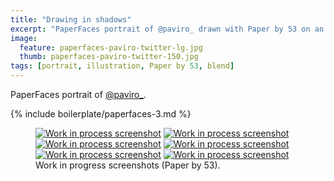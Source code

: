 ```yaml
---
title: "Drawing in shadows"
excerpt: "PaperFaces portrait of @paviro_ drawn with Paper by 53 on an iPad."
image: 
  feature: paperfaces-paviro-twitter-lg.jpg
  thumb: paperfaces-paviro-twitter-150.jpg
tags: [portrait, illustration, Paper by 53, blend]
---
```


PaperFaces portrait of <a href="http://twitter.com/paviro_">@paviro_</a>.

{% include boilerplate/paperfaces-3.md %}

<figure class="half">
	<a href="{{ site.url }}/assets/images/paperfaces-paviro-process-1-lg.jpg"><img src="{{ site.url }}/assets/images/paperfaces-paviro-process-1-600.jpg" alt="Work in process screenshot"></a>
	<a href="{{ site.url }}/assets/images/paperfaces-paviro-process-2-lg.jpg"><img src="{{ site.url }}/assets/images/paperfaces-paviro-process-2-600.jpg" alt="Work in process screenshot"></a>
	<a href="{{ site.url }}/assets/images/paperfaces-paviro-process-3-lg.jpg"><img src="{{ site.url }}/assets/images/paperfaces-paviro-process-3-600.jpg" alt="Work in process screenshot"></a>
	<a href="{{ site.url }}/assets/images/paperfaces-paviro-process-4-lg.jpg"><img src="{{ site.url }}/assets/images/paperfaces-paviro-process-4-600.jpg" alt="Work in process screenshot"></a>
	<a href="{{ site.url }}/assets/images/paperfaces-paviro-process-5-lg.jpg"><img src="{{ site.url }}/assets/images/paperfaces-paviro-process-5-600.jpg" alt="Work in process screenshot"></a>
	<a href="{{ site.url }}/assets/images/paperfaces-paviro-process-6-lg.jpg"><img src="{{ site.url }}/assets/images/paperfaces-paviro-process-6-600.jpg" alt="Work in process screenshot"></a>
	<figcaption>Work in progress screenshots (Paper by 53).</figcaption>
</figure>